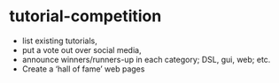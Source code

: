 # tutorial-competition

* list existing tutorials, 
* put a vote out over social media, 
* announce winners/runners-up in each category; DSL, gui, web; etc. 
* Create a ‘hall of fame’ web pages 
